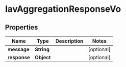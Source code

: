 
# IavAggregationResponseVo

## Properties
Name | Type | Description | Notes
------------ | ------------- | ------------- | -------------
**message** | **String** |  |  [optional]
**response** | **Object** |  |  [optional]



